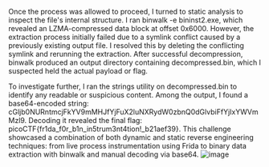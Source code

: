 Once the process was allowed to proceed, I turned to static analysis to inspect the file's internal structure. I ran binwalk -e bininst2.exe, which revealed an LZMA-compressed data block at offset 0x6000. However, the extraction process initially failed due to a symlink conflict caused by a previously existing output file. I resolved this by deleting the conflicting symlink and rerunning the extraction. After successful decompression, binwalk produced an output directory containing decompressed.bin, which I suspected held the actual payload or flag.

To investigate further, I ran the strings utility on decompressed.bin to identify any readable or suspicious content. Among the output, I found a base64-encoded string: cGljb0NURntmcjFkYV9mMHJfYjFuX2luNXRydW0zbnQ0dGlvbiFfYjIxYWVmMzl9. Decoding it revealed the final flag: picoCTF{fr1da_f0r_b1n_in5trum3nt4tion!_b21aef39}. This challenge showcased a combination of both dynamic and static reverse engineering techniques: from live process instrumentation using Frida to binary data extraction with binwalk and manual decoding via base64. 
![image](https://github.com/user-attachments/assets/01670770-6ece-4df9-ab12-75e2eea3307a)
